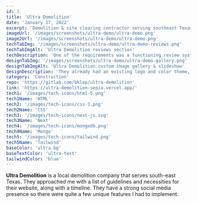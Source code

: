 ```yaml
---
id: 3
title: 'Ultra Demolition'
date: 'January 17, 2022'
excerpt: 'Demolition & site clearing contractor serving southeast Texas.'
imageUrl: '/images/screenshots/ultra-demo/ultra-demo.png'
image2Url: '/images/screenshots/ultra-demo/ultra-demo.png'
techTabImg: '/images/screenshots/ultra-demo/ultra-demo-reviews.png'
techTabImgAlt: 'Ultra Demolition reviews section'
techDescription: 'One of the requirements was a functioning review system. I utilized MongoDB Atlas as a cloud provider to help create a 5 star rating system with an average score rating functionality. Since the site was primarily a brochure site, I reached for NextJS to serve pre-built static pages making it noticeably fast.'
designTabImg: '/images/screenshots/ultra-demo/ultra-demo-gallery.png'
designTabImgAlt: 'Ultra Demolition custom image gallery & slideshow'
designDescription: 'They already had an existing logo and color theme, but they needed a way to display their massive collection of 66+ images. I created a custom gallery with a lightbox/slideshow functionality to display their work. Since they have a strong social media presence, I integrated their FaceBook feed and created a custom social widget for desktop & mobile.'
category: 'Construction'
repo: 'https://gitlab.com/bklep/ultra-demolition'
link: 'https://ultra-demolition-sepia.vercel.app/' 
tech1: '/images/tech-icons/html-5.png'
tech1Name: 'HTML'
tech2: '/images/tech-icons/css-3.png'
tech2Name: 'CSS'
tech3: '/images/tech-icons/next-js.svg'
tech3Name: 'Next'
tech4: '/images/tech-icons/mongodb.png'
tech4Name: 'Mongo'
tech5: '/images/tech-icons/tailwind.png'
tech5Name: 'Tailwind'
baseColor: 'ultra-bg'
baseTextColor: 'ultra-text'
tailwindColor: 'blue'
---
```


**Ultra Demolition** is a local demolition company that serves south-east Texas. They approached me with a list of guidelines and necessities for their website, along with a timeline. They have a strong social media presence so there were quite a few unique features I had to implement.
